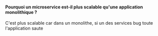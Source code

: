 #### Pourquoi un microservice est-il plus scalable qu'une application monolithique ?
C'est plus scalable car dans un monolithe, si un des services bug toute l'application saute